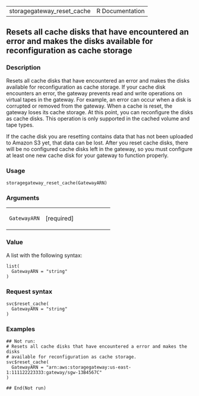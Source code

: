 <table style="width: 100%;">
<tbody>
<tr class="odd">
<td>storagegateway_reset_cache</td>
<td style="text-align: right;">R Documentation</td>
</tr>
</tbody>
</table>

## Resets all cache disks that have encountered an error and makes the disks available for reconfiguration as cache storage

### Description

Resets all cache disks that have encountered an error and makes the
disks available for reconfiguration as cache storage. If your cache disk
encounters an error, the gateway prevents read and write operations on
virtual tapes in the gateway. For example, an error can occur when a
disk is corrupted or removed from the gateway. When a cache is reset,
the gateway loses its cache storage. At this point, you can reconfigure
the disks as cache disks. This operation is only supported in the cached
volume and tape types.

If the cache disk you are resetting contains data that has not been
uploaded to Amazon S3 yet, that data can be lost. After you reset cache
disks, there will be no configured cache disks left in the gateway, so
you must configure at least one new cache disk for your gateway to
function properly.

### Usage

    storagegateway_reset_cache(GatewayARN)

### Arguments

<table>
<colgroup>
<col style="width: 35%" />
<col style="width: 65%" />
</colgroup>
<tbody>
<tr class="odd">
<td><code
id="storagegateway_reset_cache_:_GatewayARN">GatewayARN</code></td>
<td><p>[required]</p></td>
</tr>
</tbody>
</table>

### Value

A list with the following syntax:

    list(
      GatewayARN = "string"
    )

### Request syntax

    svc$reset_cache(
      GatewayARN = "string"
    )

### Examples

    ## Not run: 
    # Resets all cache disks that have encountered a error and makes the disks
    # available for reconfiguration as cache storage.
    svc$reset_cache(
      GatewayARN = "arn:aws:storagegateway:us-east-1:111122223333:gateway/sgw-13B4567C"
    )

    ## End(Not run)
